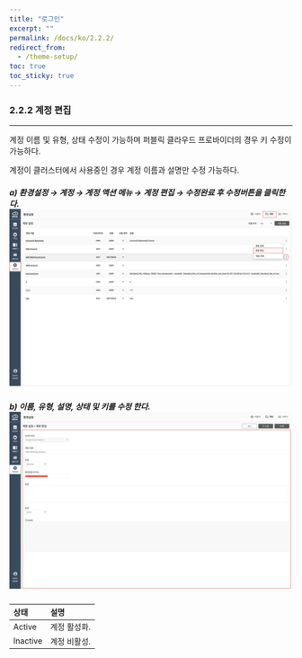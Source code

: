 ```yaml
---
title: "로그인"
excerpt: ""
permalink: /docs/ko/2.2.2/
redirect_from:
  - /theme-setup/
toc: true
toc_sticky: true
---
```


### 2.2.2 계정 편집

---

계정 이름 및 유형, 상태 수정이 가능하며 퍼블릭 클라우드 프로바이더의 경우 키 수정이 가능하다.

계정이 클러스터에서 사용중인 경우 계정 이름과 설명만 수정 가능하다.

##### a\) 환경설정 → 계정 → 계정 액션 메뉴 → 계정 편집 → 수정완료 후 수정버튼을 클릭한다.![](/assets/KR/3.0.0/2.2.2_1.png)

##### b\) 이름, 유형, 설명, 상태 및 키를 수정 한다.![](/assets/KR/3.0.0/2.2.2_2.png)

| 상태 | **설명** |
| :--- | :--- |
| Active | 계정 활성화. |
| Inactive | 계정 비활성. |
